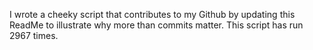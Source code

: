 I wrote a cheeky script that contributes to my Github by updating this ReadMe to illustrate why more than commits matter. This script has run 2967 times.